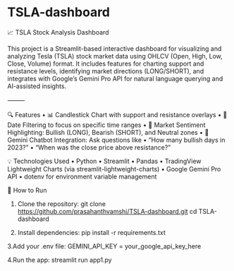 # TSLA-dashboard
📈 TSLA Stock Analysis Dashboard

This project is a Streamlit-based interactive dashboard for visualizing and analyzing Tesla (TSLA) stock market data using OHLCV (Open, High, Low, Close, Volume) format. It includes features for charting support and resistance levels, identifying market directions (LONG/SHORT), and integrates with Google’s Gemini Pro API for natural language querying and AI-assisted insights.

⸻

🔍 Features
 • 📊 Candlestick Chart with support and resistance overlays
 • 🔎 Date Filtering to focus on specific time ranges
 • 🚦 Market Sentiment Highlighting: Bullish (LONG), Bearish (SHORT), and Neutral zones
 • 🤖 Gemini Chatbot Integration: Ask questions like
 • “How many bullish days in 2023?”
 • “When was the close price above resistance?”


💡 Technologies Used
 • Python
 • Streamlit
 • Pandas
 • TradingView Lightweight Charts (via streamlit-lightweight-charts)
 • Google Gemini Pro API
 • dotenv for environment variable management
 
🚀 How to Run
 1. Clone the repository:
git clone https://github.com/prasahanthvamshi/TSLA-dashboard.git
cd TSLA-dashboard

2. Install dependencies:
pip install -r requirements.txt

3.Add your .env file:
GEMINI_API_KEY = your_google_api_key_here

4.Run the app:
streamlit run app1.py

